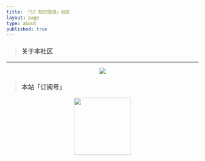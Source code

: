 ```yaml
---
title: 「52 知识图谱」社区
layout: page
type: about
published: true
---
```

> ### 关于本社区
---

<div align="center"><img src="https://52kg.bobinsun.cn/assets/images/52kg-logo.png"/></div>


> ### 本站「订阅号」

<div align="center"><img width="150" height="150" src="https://www.bobinsun.cn/assets/images/WeChat-logo.jpg"/></div>
